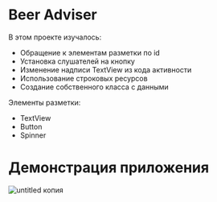 # Beer Adviser
В этом проекте изучалось:
- Обращение к элементам разметки по id
- Установка слушателей на кнопку
- Изменение надписи TextView из кода активности
- Использование строковых ресурсов
- Создание собственного класса с данными

Элементы разметки:
- TextView
- Button
- Spinner

# Демонстрация приложения
![untitled копия](https://github.com/Aleksei-L/Beer_Adviser/assets/35473340/9b5947a5-4b5d-44e2-8051-0bbddae67938)
